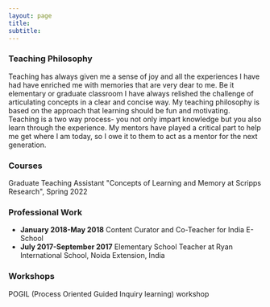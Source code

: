 ```yaml
---
layout: page
title: 
subtitle: 
---
```


### Teaching Philosophy
Teaching has always given me a sense of joy and all the experiences I have had have enriched me with memories that are very dear to me. Be it elementary or graduate classroom I have always relished the challenge of articulating concepts in a clear and concise way. My teaching philosophy is based on the approach that learning should be fun and motivating. Teaching is a two way process- you not only impart knowledge but you also learn through the experience. My mentors have played a critical part to help me get where I am today, so I owe it to them to act as a mentor for the next generation.

### Courses
Graduate Teaching Assistant "Concepts of Learning and Memory at Scripps Research", Spring 2022

### Professional Work
  - **January 2018-May 2018** Content Curator and Co-Teacher for India E-School 
  - **July 2017-September 2017**  Elementary School Teacher at Ryan International School, Noida Extension, India

### Workshops
POGIL (Process Oriented Guided Inquiry learning) workshop
